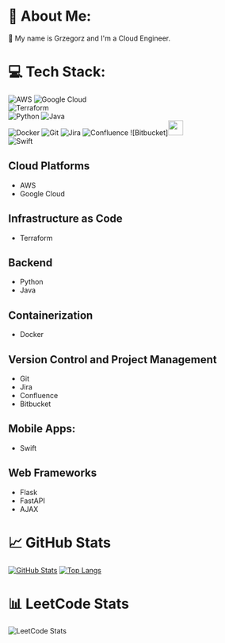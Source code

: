 # 💬 About Me:
:wave: My name is Grzegorz and I'm a Cloud Engineer.



# 💻 Tech Stack:

![AWS](https://img.icons8.com/color/48/000000/amazon-web-services.png) 
![Google Cloud](https://img.icons8.com/color/48/000000/google-cloud.png) <br>
![Terraform](https://img.icons8.com/color/48/000000/terraform.png) <br>
![Python](https://img.icons8.com/color/48/000000/python.png) 
![Java](https://img.icons8.com/color/48/000000/java-coffee-cup-logo.png) <br>
![Docker](https://img.icons8.com/color/48/000000/docker.png) 
![Git](https://img.icons8.com/color/48/000000/git.png) 
![Jira](https://img.icons8.com/color/48/000000/jira.png) 
![Confluence](https://img.icons8.com/color/48/000000/confluence.png) 
![Bitbucket]<img src="https://github.com/Atrolide/Atrolide/raw/main/assets/115810564/91f1ee30-4f31-4c03-8a3c-ae0170392ddd" width="30" height="30"> <br>
![Swift](https://img.icons8.com/color/48/000000/swift.png) <br>

## Cloud Platforms
- AWS 
- Google Cloud 

## Infrastructure as Code
- Terraform 

## Backend
- Python
- Java 

## Containerization
- Docker 

## Version Control and Project Management
- Git
- Jira
- Confluence
- Bitbucket

## Mobile Apps:
- Swift

## Web Frameworks
- Flask 
- FastAPI
- AJAX



# 📈 GitHub Stats
[![GitHub Stats](https://github-readme-stats-sigma-five.vercel.app/api?username=Atrolide&theme=nord&show_icons=true&line_height=20)](https://github.com/Atrolide)
[![Top Langs](https://github-readme-stats.vercel.app/api/top-langs/?username=Atrolide&theme=nord&layout=compact&line_height=10)](https://github.com/Atrolide/github-readme-language-stats)
<br>

# 📊 LeetCode Stats
![LeetCode Stats](https://leetcard.jacoblin.cool/Atrolide?theme=nord&font=Share)
